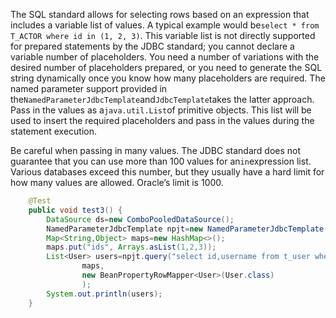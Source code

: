 The SQL standard allows for selecting rows based on an expression that includes a variable list of values. A typical example would be`select * from T_ACTOR where id in (1, 2, 3)`. This variable list is not directly supported for prepared statements by the JDBC standard; you cannot declare a variable number of placeholders. You need a number of variations with the desired number of placeholders prepared, or you need to generate the SQL string dynamically once you know how many placeholders are required. The named parameter support provided in the`NamedParameterJdbcTemplate`and`JdbcTemplate`takes the latter approach. Pass in the values as a`java.util.List`of primitive objects. This list will be used to insert the required placeholders and pass in the values during the statement execution.

Be careful when passing in many values. The JDBC standard does not guarantee that you can use more than 100 values for an`in`expression list. Various databases exceed this number, but they usually have a hard limit for how many values are allowed. Oracle’s limit is 1000.

```java
    @Test
    public void test3() {
        DataSource ds=new ComboPooledDataSource();
        NamedParameterJdbcTemplate npjt=new NamedParameterJdbcTemplate(ds);
        Map<String,Object> maps=new HashMap<>();
        maps.put("ids", Arrays.asList(1,2,3));
        List<User> users=npjt.query("select id,username from t_user where id in (:ids)", 
                maps,
                new BeanPropertyRowMapper<User>(User.class)
                );
        System.out.println(users);
    }
```



